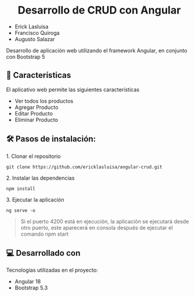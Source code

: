 <h1 align="center" id="title">Desarrollo de CRUD con Angular</h1>

- Erick Lasluisa
- Francisco Quiroga
- Augusto Salazar

<p id="description">Desarrollo de aplicación web utilizando el framework Angular, en conjunto con Bootstrap 5</p>

<h2>🧐 Características</h2>

El aplicativo web permite las siguientes características

- Ver todos los productos
- Agregar Producto
- Editar Producto
- Eliminar Producto

<h2>🛠️ Pasos de instalación:</h2>

<p>1. Clonar el repositorio</p>

```
git clone https://github.com/ericklasluisa/angular-crud.git
```

<p>2. Instalar las dependencias</p>

```
npm install
```

<p>3. Ejecutar la aplicación</p>

```
ng serve -o
```

> Si el puerto 4200 está en ejecución, la aplicación se ejecutará desde otro puerto, este aparecerá en consola después de ejecutar el comando npm start

<h2>💻 Desarrollado con</h2>

Tecnologías utilizadas en el proyecto:

- Angular 18
- Bootstrap 5.3
